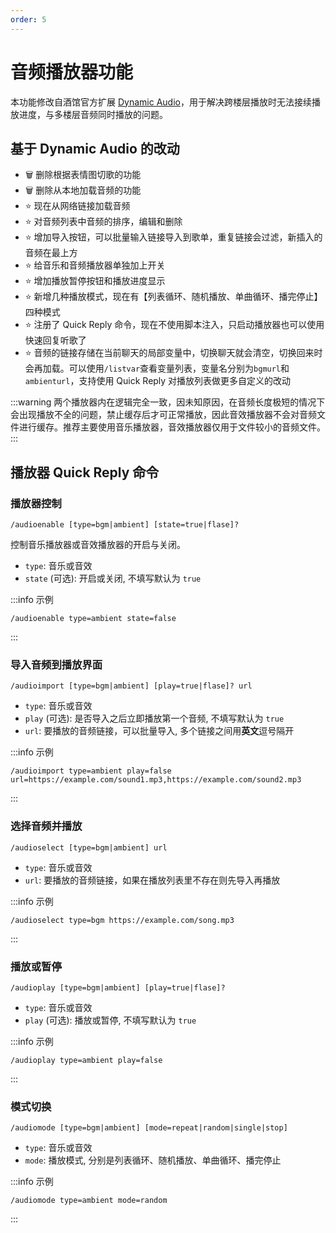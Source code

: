 ```yaml
---
order: 5
---
```


# 音频播放器功能

本功能修改自酒馆官方扩展 [Dynamic Audio](https://github.com/SillyTavern/Extension-Audio)，用于解决跨楼层播放时无法接续播放进度，与多楼层音频同时播放的问题。

## 基于 Dynamic Audio 的改动

- :wastebasket: 删除根据表情图切歌的功能
- :wastebasket: 删除从本地加载音频的功能
- :star: 现在从网络链接加载音频
- :star: 对音频列表中音频的排序，编辑和删除
- :star: 增加导入按钮，可以批量输入链接导入到歌单，重复链接会过滤，新插入的音频在最上方
- :star: 给音乐和音频播放器单独加上开关
- :star: 增加播放暂停按钮和播放进度显示
- :star: 新增几种播放模式，现在有【列表循环、随机播放、单曲循环、播完停止】四种模式
- :star: 注册了 Quick Reply 命令，现在不使用脚本注入，只启动播放器也可以使用快速回复听歌了
- :star: 音频的链接存储在当前聊天的局部变量中，切换聊天就会清空，切换回来时会再加载。可以使用`/listvar`查看变量列表，变量名分别为`bgmurl`和`ambienturl`，支持使用 Quick Reply 对播放列表做更多自定义的改动

:::warning
两个播放器内在逻辑完全一致，因未知原因，在音频长度极短的情况下会出现播放不全的问题，禁止缓存后才可正常播放，因此音效播放器不会对音频文件进行缓存。推荐主要使用音乐播放器，音效播放器仅用于文件较小的音频文件。
:::

## 播放器 Quick Reply 命令

### 播放器控制

```plaintext
/audioenable [type=bgm|ambient] [state=true|flase]?
```

控制音乐播放器或音效播放器的开启与关闭。

- `type`: 音乐或音效
- `state` (可选): 开启或关闭, 不填写默认为 `true`

:::info 示例

```plaintext
/audioenable type=ambient state=false
```

:::

### 导入音频到播放界面

```plaintext
/audioimport [type=bgm|ambient] [play=true|flase]? url
```

- `type`: 音乐或音效
- `play` (可选): 是否导入之后立即播放第一个音频, 不填写默认为 `true`
- `url`: 要播放的音频链接，可以批量导入, 多个链接之间用**英文**逗号隔开

:::info 示例

```plaintext
/audioimport type=ambient play=false url=https://example.com/sound1.mp3,https://example.com/sound2.mp3
```

:::

### 选择音频并播放

```plaintext
/audioselect [type=bgm|ambient] url
```

- `type`: 音乐或音效
- `url`: 要播放的音频链接，如果在播放列表里不存在则先导入再播放

:::info 示例

```plaintext
/audioselect type=bgm https://example.com/song.mp3
```

:::

### 播放或暂停

```plaintext
/audioplay [type=bgm|ambient] [play=true|flase]?
```

- `type`: 音乐或音效
- `play` (可选): 播放或暂停, 不填写默认为 `true`

:::info 示例

```plaintext
/audioplay type=ambient play=false
```

:::

### 模式切换

```plaintext
/audiomode [type=bgm|ambient] [mode=repeat|random|single|stop]
```

- `type`: 音乐或音效
- `mode`: 播放模式, 分别是列表循环、随机播放、单曲循环、播完停止

:::info 示例

```plaintext
/audiomode type=ambient mode=random
```

:::
